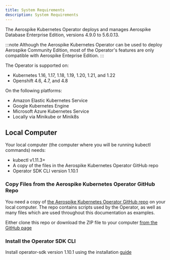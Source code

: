 ```yaml
---
title: System Requirements
description: System Requirements
---
```


The Aerospike Kubernetes Operator deploys and manages Aerospike Database Enterprise Edition, versions 4.9.0 to 5.6.0.13.  

:::note
Although the Aerospike Kubernetes Operator can be used to deploy Aerospike Community Edition, most of the Operator's features are only compatible with Aerospike Enteprise Edition.
:::

The Operator is supported on:

* Kubernetes 1.16, 1.17, 1.18, 1.19, 1.20, 1.21, and 1.22
* Openshift 4.6, 4.7, and 4.8

On the following platforms:

* Amazon Elastic Kubernetes Service
* Google Kubernetes Engine
* Microsoft Azure Kubernetes Service
* Locally via Minikube or Minik8s

## Local Computer

Your local computer (the computer where you will be running kubectl commands) needs:

* kubectl v1.11.3+
* A copy of the files in the Aerospike Kubernetes Operator GitHub repo
* Operator SDK CLI version 1.10.1

### Copy Files from the Aerospike Kubernetes Operator GitHub Repo

You need a copy of [the Aerospike Kubernetes Operator GitHub repo](https://github.com/aerospike/aerospike-kubernetes-operator) on your local computer. The repo contains scripts used by the Operator, as well as many files which are used throughout this documentation as examples.

Either clone this repo or download the ZIP file to your computer [from the GitHub page](https://github.com/aerospike/aerospike-kubernetes-operator)

### Install the Operator SDK CLI

Install operator-sdk version 1.10.1 using the installation [guide](https://v1-10-x.sdk.operatorframework.io/docs/installation/)
